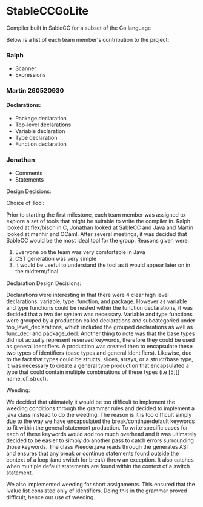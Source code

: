 # StableCCGoLite
Compiler built in SableCC for a subset of the Go language


Below is a list of each team member's contribution to the project:

### Ralph
- Scanner
- Expressions

### Martin 260520930
#### Declarations:
- Package declaration
- Top-level declarations
- Variable declaration
- Type declaration
- Function declaration

### Jonathan
- Comments
- Statements

Design Decisions:

Choice of Tool:

Prior to starting the first milestone, each team member was assigned to explore a set of tools that might be suitable to write the compiler in. Ralph looked at flex/bison in C, Jonathan looked at SableCC and Java and Martin looked at menhir and OCaml. After several meetings, it was decided that SableCC would be the most ideal tool for the group. Reasons given were: 
1) Everyone on the team was very comfortable in Java
2) CST generation was very simple
3) It would be useful to understand the tool as it would appear later on in the midterm/final

Declaration Design Decisions:

Declarations were interesting in that there were 4 clear high level declarations: variable, type, function, and package. However as variable and type functions could be nested within the function declarations, it was decided that a two tier system was necessary. Variable and type functions were grouped by a production called declarations and subcategoried under top_level_declarations, which included the grouped declarations as well as func_decl and package_decl. Another thing to note was that the base types did not actually represent reserved keywords, therefore they could be used as general identifiers. A production was created then to encapsulate these two types of identifiers (base types and general identifiers). Likewise, due to the fact that types could be structs, slices, arrays, or a struct/base type, it was necessary to create a general type production that encapsulated a type that could contain multiple combinations of these types (i.e [5][] name_of_struct). 

Weeding:

We decided that ultimately it would be too difficult to implement the weeding conditions through the grammar rules and decided to implement a java class instead to do the weeding. The reason is it is too difficult simply due to the way we have encapsulated the break/continue/default keywords to fit within the general statement production. To write specific cases for each of these keywords would add too much overhead and it was ultimately decided to be easier to simply do another pass to catch errors surrounding those keywords. The class Weeder.java reads through the generates AST and ensures that any break or continue statements found outside the context of a loop (and switch for break) throw an exception. It also catches when multiple default statements are found within the context of a switch statement. 

We also implemented weeding for short assignments. This ensured that the lvalue list consisted only of identifiers. Doing this in the grammar proved difficult, hence our use of weeding.

